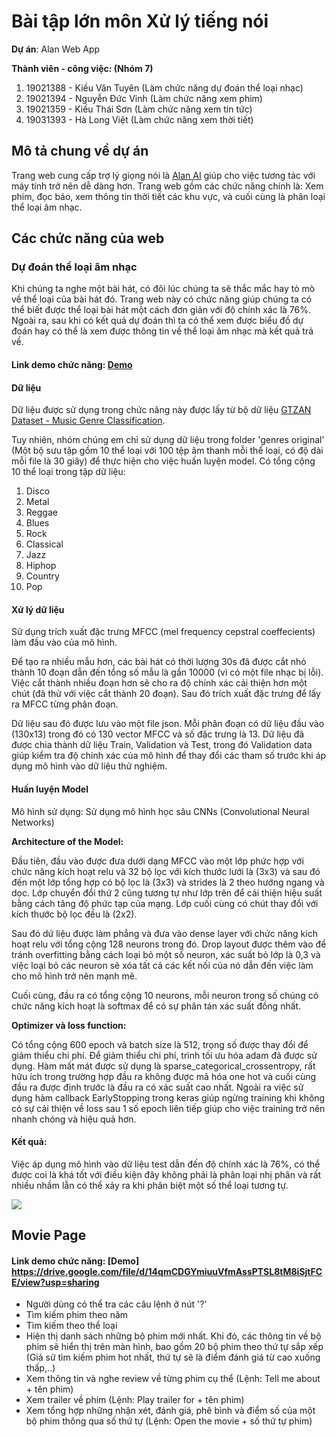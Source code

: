 # Bài tập lớn môn Xử lý tiếng nói

**Dự án**: Alan Web App

**Thành viên - công việc: (Nhóm 7)**
 1. 19021388 - Kiều Văn Tuyên (Làm chức năng dự đoán thể loại nhạc)
 2. 19021394 - Nguyễn Đức Vinh (Làm chức năng xem phim)
 3. 19021359 - Kiều Thái Sơn (Làm chức năng xem tin tức)
 5. 19031393 - Hà Long Việt (Làm chức năng xem thời tiết)
 
## Mô tả chung về dự án
Trang web cung cấp trợ lý giọng nói là [Alan AI](https://alan.app/) giúp cho việc tương tác với máy tính trở nên dễ dàng hơn. Trang web gồm các chức năng chính là: Xem phim, đọc báo, xem thông tin thời tiết các khu vực, và cuối cùng là phân loại thể loại âm nhạc.

## Các chức năng của web

### Dự đoán thể loại âm nhạc
Khi chúng ta nghe một bài hát, có đôi lúc chúng ta sẽ thắc mắc hay tò mò về thể loại của bài hát đó. Trang web này có chức năng giúp chúng ta có thể biết được thể loại bài hát một cách đơn giản với độ chính xác là 76%. Ngoài ra, sau khi có kết quả dự đoán thì ta có thể xem được biểu đồ dự đoán hay có thể là xem được thông tin về thể loại âm nhạc mà kết quả trả về.
#### Link demo chức năng: [Demo](https://drive.google.com/file/d/1NcOP2-T-5Uzc9JflU-d14CuZvno7tvLG/view?usp=sharing)
#### Dữ liệu
Dữ liệu được sử dụng trong chức năng này được lấy từ bộ dữ liệu [GTZAN Dataset - Music Genre Classification](https://www.kaggle.com/datasets/andradaolteanu/gtzan-dataset-music-genre-classification).

Tuy nhiên, nhóm chúng em chỉ sử dụng dữ liệu trong folder 'genres original' (Một bộ sưu tập gồm 10 thể loại với 100 tệp âm thanh mỗi thể loại, có độ dài mỗi file là 30 giây) để thực hiện cho việc huấn luyện model. Có tổng cộng 10 thể loại trong tập dữ liệu:
1. Disco
2. Metal
3. Reggae
4. Blues
5. Rock
6. Classical
7. Jazz
8. Hiphop
9. Country
10. Pop
#### Xử lý dữ liệu

Sử dụng trích xuất đặc trưng MFCC (mel frequency cepstral coeffecients) làm đầu vào của mô hình.

Để tạo ra nhiều mẫu hơn, các bài hát có thời lượng 30s đã được cắt nhỏ thành 10 đoạn dẫn đến tổng số mẫu là gần 10000 (vì có một file nhạc bị lỗi). Việc cắt thành nhiều đoạn hơn sẽ cho ra độ chính xác cải thiện hơn một chút (đã thử với việc cắt thành 20 đoạn). Sau đó trích xuất đặc trưng để lấy ra MFCC từng phân đoạn.

Dữ liệu sau đó được lưu vào một file json. Mỗi phân đoạn có dữ liệu đầu vào (130x13) trong đó có 130 vector MFCC và số đặc trưng là 13. Dữ liệu đã được chia thành dữ liệu Train, Validation và Test, trong đó Validation data giúp kiểm tra độ chính xác của mô hình để thay đổi các tham số trước khi áp dụng mô hình vào dữ liệu thử nghiệm.
#### Huấn luyện Model
Mô hình sử dụng: Sử dụng mô hình học sâu CNNs (Convolutional Neural Networks)

**Architecture of the Model:** 

Đầu tiên, đầu vào được đưa dưới dạng MFCC vào một lớp phức hợp với chức năng kích hoạt relu và 32 bộ lọc với kích thước lưới là (3x3) và sau đó đến một lớp tổng hợp có bộ lọc là (3x3) và strides là 2 theo hướng ngang và dọc. Lớp chuyển đổi thứ 2 cũng tương tự như lớp trên để cải thiện hiệu suất bằng cách tăng độ phức tạp của mạng. Lớp cuối cùng có chút thay đổi với kích thước bộ lọc đều là (2x2).

Sau đó dứ liệu được làm phẳng và đưa vào dense layer với chức năng kích hoạt relu với tổng cộng 128 neurons trong đó. Drop layout được thêm vào để tránh overfitting bằng cách loại bỏ một số neuron, xác suất bỏ lớp là 0,3 và việc loại bỏ các neuron sẽ xóa tất cả các kết nối của nó dẫn đến việc làm cho mô hình trở nên mạnh mẽ.

Cuối cùng, đầu ra có tổng cộng 10 neurons, mỗi neuron trong số chúng có chức năng kích hoạt là softmax để có sự phân tán xác suất đồng nhất.

**Optimizer và loss function:** 

Có tổng cộng 600 epoch và batch size là 512, trọng số được thay đổi để giảm thiểu chi phí. Để giảm thiểu chi phí, trình tối ưu hóa adam đã được sử dụng. Hàm mất mát được sử dụng là sparse_categorical_crossentropy, rất hữu ích trong trường hợp đầu ra không được mã hóa one hot và cuối cùng đầu ra được định trước là đầu ra có xác suất cao nhất. Ngoài ra việc sử dụng hàm callback EarlyStopping trong keras giúp ngừng training khi không có sự cải thiện về loss sau 1 số epoch liên tiếp giúp cho việc training trở nên nhanh chóng và hiệu quả hơn.
#### Kết quả: 
Việc áp dụng mô hình vào dữ liệu test dẫn đến độ chính xác là 76%, có thể được coi là khá tốt với điều kiện đây không phải là phân loại nhị phân và rất nhiều nhầm lẫn có thể xảy ra khi phân biệt một số thể loại tương tự.

![](https://github.com/kenjius01/voice-app/blob/main/result.png)

## Movie Page
  #### Link demo chức năng: [Demo] https://drive.google.com/file/d/14qmCDGYmiuuVfmAssPTSL8tM8iSjtFCE/view?usp=sharing
  + Người dùng có thể tra các câu lệnh ở nút '?'
  + Tìm kiếm phim theo năm
  + Tìm kiếm theo thể loại
  + Hiện thị danh sách những bộ phim mới nhất. Khi đó, các thông tin về bộ phim sẽ hiển thị trên màn hình, 
      bao gồm 20 bộ phim theo thứ tự sắp xếp (Giả sử tìm kiếm phim hot nhất, thứ tự sẽ là điểm đánh giá từ cao xuống thấp,..)
  + Xem thông tin và nghe review về từng phim cụ thể (Lệnh: Tell me about + tên phim)
  + Xem trailer về phim (Lệnh: Play trailer for + tên phim)
  + Xem tổng hợp những nhận xét, đánh giá, phê bình và điểm số của một bộ phim thông qua số thứ tự (Lệnh: Open the movie + số thứ tự phim)

